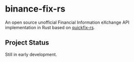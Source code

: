 # binance-fix-rs
An open source unofficial Financial Information eXchange API implementation in Rust based on [quickfix-rs](https://github.com/arthurlm/quickfix-rs).

## Project Status
Still in early development.
